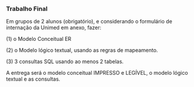 ### Trabalho Final

Em grupos de 2 alunos (obrigatório), e considerando o formulário de internação da Unimed em anexo, fazer:

(1) o Modelo Conceitual ER

(2)  o Modelo lógico textual, usando as regras de mapeamento.

(3) 3 consultas SQL usando ao menos 2 tabelas.

A entrega será o modelo conceitual IMPRESSO e LEGÍVEL, o modelo lógico textual e as consultas.